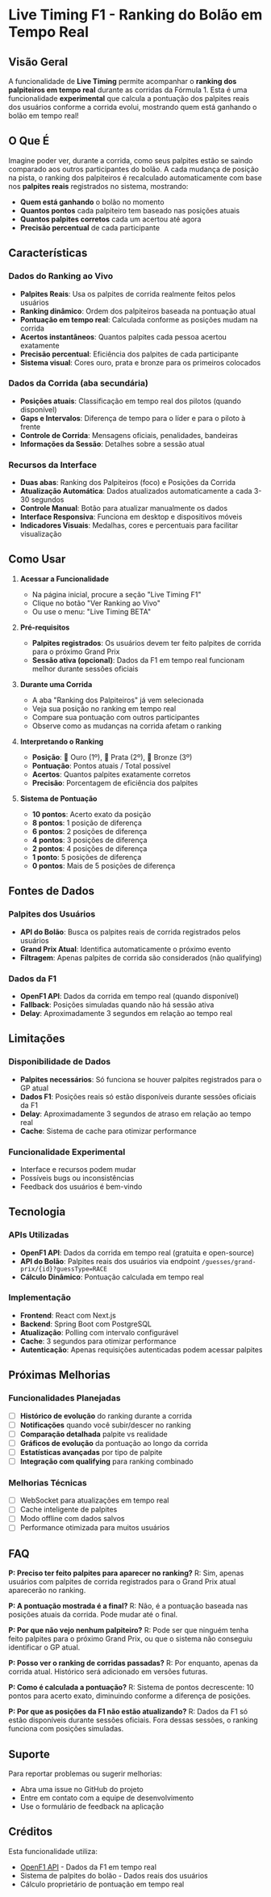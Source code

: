 # Live Timing F1 - Ranking do Bolão em Tempo Real

## Visão Geral

A funcionalidade de **Live Timing** permite acompanhar o **ranking dos palpiteiros em tempo real** durante as corridas da Fórmula 1. Esta é uma funcionalidade **experimental** que calcula a pontuação dos palpites reais dos usuários conforme a corrida evolui, mostrando quem está ganhando o bolão em tempo real!

## O Que É

Imagine poder ver, durante a corrida, como seus palpites estão se saindo comparado aos outros participantes do bolão. A cada mudança de posição na pista, o ranking dos palpiteiros é recalculado automaticamente com base nos **palpites reais** registrados no sistema, mostrando:

- **Quem está ganhando** o bolão no momento
- **Quantos pontos** cada palpiteiro tem baseado nas posições atuais
- **Quantos palpites corretos** cada um acertou até agora
- **Precisão percentual** de cada participante

## Características

### Dados do Ranking ao Vivo
- **Palpites Reais**: Usa os palpites de corrida realmente feitos pelos usuários
- **Ranking dinâmico**: Ordem dos palpiteiros baseada na pontuação atual
- **Pontuação em tempo real**: Calculada conforme as posições mudam na corrida
- **Acertos instantâneos**: Quantos palpites cada pessoa acertou exatamente
- **Precisão percentual**: Eficiência dos palpites de cada participante
- **Sistema visual**: Cores ouro, prata e bronze para os primeiros colocados

### Dados da Corrida (aba secundária)
- **Posições atuais**: Classificação em tempo real dos pilotos (quando disponível)
- **Gaps e Intervalos**: Diferença de tempo para o líder e para o piloto à frente
- **Controle de Corrida**: Mensagens oficiais, penalidades, bandeiras
- **Informações da Sessão**: Detalhes sobre a sessão atual

### Recursos da Interface
- **Duas abas**: Ranking dos Palpiteiros (foco) e Posições da Corrida
- **Atualização Automática**: Dados atualizados automaticamente a cada 3-30 segundos
- **Controle Manual**: Botão para atualizar manualmente os dados
- **Interface Responsiva**: Funciona em desktop e dispositivos móveis
- **Indicadores Visuais**: Medalhas, cores e percentuais para facilitar visualização

## Como Usar

1. **Acessar a Funcionalidade**
   - Na página inicial, procure a seção "Live Timing F1"
   - Clique no botão "Ver Ranking ao Vivo"
   - Ou use o menu: "Live Timing BETA"

2. **Pré-requisitos**
   - **Palpites registrados**: Os usuários devem ter feito palpites de corrida para o próximo Grand Prix
   - **Sessão ativa (opcional)**: Dados da F1 em tempo real funcionam melhor durante sessões oficiais

3. **Durante uma Corrida**
   - A aba "Ranking dos Palpiteiros" já vem selecionada
   - Veja sua posição no ranking em tempo real
   - Compare sua pontuação com outros participantes
   - Observe como as mudanças na corrida afetam o ranking

4. **Interpretando o Ranking**
   - **Posição**: 🥇 Ouro (1º), 🥈 Prata (2º), 🥉 Bronze (3º)
   - **Pontuação**: Pontos atuais / Total possível
   - **Acertos**: Quantos palpites exatamente corretos
   - **Precisão**: Porcentagem de eficiência dos palpites

5. **Sistema de Pontuação**
   - **10 pontos**: Acerto exato da posição
   - **8 pontos**: 1 posição de diferença
   - **6 pontos**: 2 posições de diferença
   - **4 pontos**: 3 posições de diferença
   - **2 pontos**: 4 posições de diferença
   - **1 ponto**: 5 posições de diferença
   - **0 pontos**: Mais de 5 posições de diferença

## Fontes de Dados

### Palpites dos Usuários
- **API do Bolão**: Busca os palpites reais de corrida registrados pelos usuários
- **Grand Prix Atual**: Identifica automaticamente o próximo evento
- **Filtragem**: Apenas palpites de corrida são considerados (não qualifying)

### Dados da F1
- **OpenF1 API**: Dados da corrida em tempo real (quando disponível)
- **Fallback**: Posições simuladas quando não há sessão ativa
- **Delay**: Aproximadamente 3 segundos em relação ao tempo real

## Limitações

### Disponibilidade de Dados
- **Palpites necessários**: Só funciona se houver palpites registrados para o GP atual
- **Dados F1**: Posições reais só estão disponíveis durante sessões oficiais da F1
- **Delay**: Aproximadamente 3 segundos de atraso em relação ao tempo real
- **Cache**: Sistema de cache para otimizar performance

### Funcionalidade Experimental
- Interface e recursos podem mudar
- Possíveis bugs ou inconsistências
- Feedback dos usuários é bem-vindo

## Tecnologia

### APIs Utilizadas
- **OpenF1 API**: Dados da corrida em tempo real (gratuita e open-source)
- **API do Bolão**: Palpites reais dos usuários via endpoint `/guesses/grand-prix/{id}?guessType=RACE`
- **Cálculo Dinâmico**: Pontuação calculada em tempo real

### Implementação
- **Frontend**: React com Next.js
- **Backend**: Spring Boot com PostgreSQL
- **Atualização**: Polling com intervalo configurável
- **Cache**: 3 segundos para otimizar performance
- **Autenticação**: Apenas requisições autenticadas podem acessar palpites

## Próximas Melhorias

### Funcionalidades Planejadas
- [ ] **Histórico de evolução** do ranking durante a corrida
- [ ] **Notificações** quando você subir/descer no ranking
- [ ] **Comparação detalhada** palpite vs realidade
- [ ] **Gráficos de evolução** da pontuação ao longo da corrida
- [ ] **Estatísticas avançadas** por tipo de palpite
- [ ] **Integração com qualifying** para ranking combinado

### Melhorias Técnicas
- [ ] WebSocket para atualizações em tempo real
- [ ] Cache inteligente de palpites
- [ ] Modo offline com dados salvos
- [ ] Performance otimizada para muitos usuários

## FAQ

**P: Preciso ter feito palpites para aparecer no ranking?**
R: Sim, apenas usuários com palpites de corrida registrados para o Grand Prix atual aparecerão no ranking.

**P: A pontuação mostrada é a final?**
R: Não, é a pontuação baseada nas posições atuais da corrida. Pode mudar até o final.

**P: Por que não vejo nenhum palpiteiro?**
R: Pode ser que ninguém tenha feito palpites para o próximo Grand Prix, ou que o sistema não conseguiu identificar o GP atual.

**P: Posso ver o ranking de corridas passadas?**
R: Por enquanto, apenas da corrida atual. Histórico será adicionado em versões futuras.

**P: Como é calculada a pontuação?**
R: Sistema de pontos decrescente: 10 pontos para acerto exato, diminuindo conforme a diferença de posições.

**P: Por que as posições da F1 não estão atualizando?**
R: Dados da F1 só estão disponíveis durante sessões oficiais. Fora dessas sessões, o ranking funciona com posições simuladas.

## Suporte

Para reportar problemas ou sugerir melhorias:
- Abra uma issue no GitHub do projeto
- Entre em contato com a equipe de desenvolvimento
- Use o formulário de feedback na aplicação

## Créditos

Esta funcionalidade utiliza:
- [OpenF1 API](https://openf1.org/) - Dados da F1 em tempo real
- Sistema de palpites do bolão - Dados reais dos usuários
- Cálculo proprietário de pontuação em tempo real 